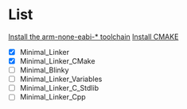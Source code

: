# List

[Install the arm-none-eabi-* toolchain](https://developer.arm.com/tools-and-software/open-source-software/developer-tools/gnu-toolchain/gnu-rm/downloads)
[Install CMAKE](https://cmake.org/cmake/help/latest/index.html)

- [x] Minimal_Linker
- [x] Minimal_Linker_CMake
- [ ] Minimal_Blinky
- [ ] Minimal_Linker_Variables
- [ ] Minimal_Linker_C_Stdlib
- [ ] Minimal_Linker_Cpp
